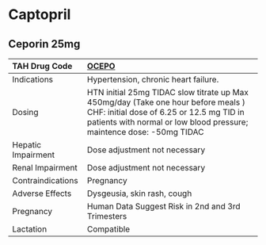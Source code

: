 # Captopril

## Ceporin 25mg

| TAH Drug Code      | [**OCEPO**](https://www.tahsda.org.tw/drugs/hissearch.php?drug_code=OCEPO)                                                                                                                             |
|:-------------------|:-------------------------------------------------------------------------------------------------------------------------------------------------------------------------------------------------------|
| Indications        | Hypertension, chronic heart failure.                                                                                                                                                                   |
| Dosing             | HTN initial 25mg TIDAC slow titrate up Max 450mg/day (Take one hour before meals ) CHF: initial dose of 6.25 or 12.5 mg TID in patients with normal or low blood pressure; maintence dose: -50mg TIDAC |
| Hepatic Impairment | Dose adjustment not necessary                                                                                                                                                                          |
| Renal Impairment   | Dose adjustment not necessary                                                                                                                                                                          |
| Contraindications  | Pregnancy                                                                                                                                                                                              |
| Adverse Effects    | Dysgeusia, skin rash, cough                                                                                                                                                                            |
| Pregnancy          | Human Data Suggest Risk in 2nd and 3rd Trimesters                                                                                                                                                      |
| Lactation          | Compatible                                                                                                                                                                                             |

